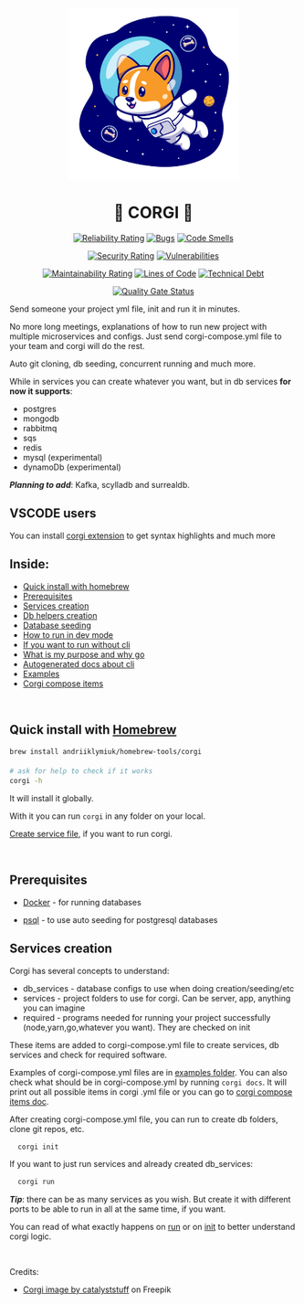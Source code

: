 <div align="center">
  <img width="300" height="300" src="./resources/corgi.png">
  
  # 🐶 CORGI 🐶
  [![Reliability Rating](https://sonarcloud.io/api/project_badges/measure?project=Andriiklymiuk_corgi&metric=reliability_rating)](https://sonarcloud.io/summary/new_code?id=Andriiklymiuk_corgi)
  [![Bugs](https://sonarcloud.io/api/project_badges/measure?project=Andriiklymiuk_corgi&metric=bugs)](https://sonarcloud.io/summary/new_code?id=Andriiklymiuk_corgi)
  [![Code Smells](https://sonarcloud.io/api/project_badges/measure?project=Andriiklymiuk_corgi&metric=code_smells)](https://sonarcloud.io/summary/new_code?id=Andriiklymiuk_corgi)

  [![Security Rating](https://sonarcloud.io/api/project_badges/measure?project=Andriiklymiuk_corgi&metric=security_rating)](https://sonarcloud.io/summary/new_code?id=Andriiklymiuk_corgi)
  [![Vulnerabilities](https://sonarcloud.io/api/project_badges/measure?project=Andriiklymiuk_corgi&metric=vulnerabilities)](https://sonarcloud.io/summary/new_code?id=Andriiklymiuk_corgi)

  [![Maintainability Rating](https://sonarcloud.io/api/project_badges/measure?project=Andriiklymiuk_corgi&metric=sqale_rating)](https://sonarcloud.io/summary/new_code?id=Andriiklymiuk_corgi)
  [![Lines of Code](https://sonarcloud.io/api/project_badges/measure?project=Andriiklymiuk_corgi&metric=ncloc)](https://sonarcloud.io/summary/new_code?id=Andriiklymiuk_corgi)
  [![Technical Debt](https://sonarcloud.io/api/project_badges/measure?project=Andriiklymiuk_corgi&metric=sqale_index)](https://sonarcloud.io/summary/new_code?id=Andriiklymiuk_corgi)

  [![Quality Gate Status](https://sonarcloud.io/api/project_badges/measure?project=Andriiklymiuk_corgi&metric=alert_status)](https://sonarcloud.io/summary/new_code?id=Andriiklymiuk_corgi)
</div>

Send someone your project yml file, init and run it in minutes.

No more long meetings, explanations of how to run new project with multiple microservices and configs. Just send corgi-compose.yml file to your team and corgi will do the rest.

Auto git cloning, db seeding, concurrent running and much more.

While in services you can create whatever you want, but in db services **for now it supports**: 
- postgres
- mongodb
- rabbitmq
- sqs
- redis
- mysql (experimental)
- dynamoDb (experimental)

***Planning to add***: Kafka, scylladb and surrealdb.

## VSCODE users

You can install [corgi extension](https://marketplace.visualstudio.com/items?itemName=corgi.corgi) to get syntax highlights and much more


## Inside:
- [Quick install with homebrew](#quick-install-with-homebrewhttpsbrewsh-without-repo-cloning)
- [Prerequisites](#prerequisites)
- [Services creation](#services-creation)
- [Db helpers creation](./resources/readme/db_helpers.md)
- [Database seeding](./resources/readme/db_helpers.md#database-seeding)
- [How to run in dev mode](./resources/readme/how_to_develop.md)
- [If you want to run without cli](#without-cli)
- [What is my purpose and why go](./resources/readme/why_it_exists.md)
- [Autogenerated docs about cli](./resources/readme/corgi.md)
- [Examples](./examples/)
- [Corgi compose items](./resources/readme/corgi_compose_items.md)

</br>

## Quick install with [Homebrew](https://brew.sh)

```bash
brew install andriiklymiuk/homebrew-tools/corgi

# ask for help to check if it works
corgi -h
```

It will install it globally.

With it you can run `corgi` in any folder on your local.

[Create service file](#services-creation), if you want to run corgi.

</br>

## Prerequisites
- [Docker](https://www.docker.com) - for running databases

- [psql](https://formulae.brew.sh/formula/libpq) - to use auto seeding for postgresql databases


## Services creation

Corgi has several concepts to understand:

- db_services - database configs to use when doing creation/seeding/etc
- services - project folders to use for corgi. Can be server, app, anything you can imagine
- required - programs needed for running your project successfully (node,yarn,go,whatever you want). They are checked on init

These items are added to corgi-compose.yml file to create services, db services and check for required software.

Examples of corgi-compose.yml files are in [examples folder](./examples/). You can also check what should be in corgi-compose.yml by running ```corgi docs```. It will print out all possible items in corgi .yml file or you can go to [corgi compose items doc](./resources/readme/corgi_compose_items.md).

After creating corgi-compose.yml file, you can run to create db folders, clone git repos, etc.
```bash 
  corgi init
```
If you want to just run services and already created db_services:
```bash 
  corgi run
```

***Tip***: there can be as many services as you wish. 
But create it with different ports to be able to run in all at the same time, if you want.

You can read of what exactly happens on [run](./resources/readme/why_it_exists.md#what-happens-on-run) or on [init](./resources/readme/why_it_exists.md#what-happens-on-run) to better understand corgi logic.


</br>

Credits:

- <a href="https://www.freepik.com/free-vector/cute-corgi-dog-astronaut-floating-space-cartoon-vector-icon-illustration-animal-science-icon-concept-isolated-premium-vector-flat-cartoon-style_22271104.htm#query=corgi%20icon&position=7&from_view=keyword">Corgi image by catalyststuff</a> on Freepik
